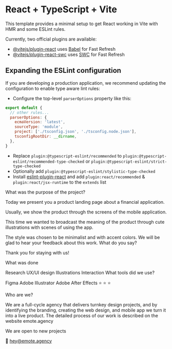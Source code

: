 # React + TypeScript + Vite

This template provides a minimal setup to get React working in Vite with HMR and some ESLint rules.

Currently, two official plugins are available:

- [@vitejs/plugin-react](https://github.com/vitejs/vite-plugin-react/blob/main/packages/plugin-react/README.md) uses [Babel](https://babeljs.io/) for Fast Refresh
- [@vitejs/plugin-react-swc](https://github.com/vitejs/vite-plugin-react-swc) uses [SWC](https://swc.rs/) for Fast Refresh

## Expanding the ESLint configuration

If you are developing a production application, we recommend updating the configuration to enable type aware lint rules:

- Configure the top-level `parserOptions` property like this:

```js
export default {
  // other rules...
  parserOptions: {
    ecmaVersion: 'latest',
    sourceType: 'module',
    project: ['./tsconfig.json', './tsconfig.node.json'],
    tsconfigRootDir: __dirname,
  },
}
```

- Replace `plugin:@typescript-eslint/recommended` to `plugin:@typescript-eslint/recommended-type-checked` or `plugin:@typescript-eslint/strict-type-checked`
- Optionally add `plugin:@typescript-eslint/stylistic-type-checked`
- Install [eslint-plugin-react](https://github.com/jsx-eslint/eslint-plugin-react) and add `plugin:react/recommended` & `plugin:react/jsx-runtime` to the `extends` list


What was the purpose of the project?

Today we present you a product landing page about a financial application.

Usually, we show the product through the screens of the mobile application.

This time we wanted to broadcast the meaning of the product through cute illustrations with scenes of using the app.

The style was chosen to be minimalist and with accent colors. We will be glad to hear your feedback about this work. What do you say?

Thank you for staying with us!

What was done

Research
UX/UI design
Illustrations
Interaction
What tools did we use?

Figma
Adobe Illustrator
Adobe After Effects
⭐️ ⭐️ ⭐️

Who are we?

We are a full-cycle agency that delivers turnkey design projects, and by identifying the branding, creating the web design, and mobile app we turn it into a live product. The detailed process of our work is described on the website emote.agency

We are open to new projects

💌 hey@emote.agency